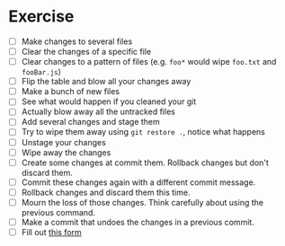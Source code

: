 # Exercise

- [ ] Make changes to several files
- [ ] Clear the changes of a specific file
- [ ] Clear changes to a pattern of files (e.g. `foo*` would wipe `foo.txt` and `fooBar.js`)
- [ ] Flip the table and blow all your changes away
- [ ] Make a bunch of new files
- [ ] See what would happen if you cleaned your git
- [ ] Actually blow away all the untracked files
- [ ] Add several changes and stage them
- [ ] Try to wipe them away using `git restore .`, notice what happens
- [ ] Unstage your changes
- [ ] Wipe away the changes
- [ ] Create some changes at commit them. Rollback changes but don't discard them.
- [ ] Commit these changes again with a different commit message.
- [ ] Rollback changes and discard them this time.
- [ ] Mourn the loss of those changes. Think carefully about using the previous command.
- [ ] Make a commit that undoes the changes in a previous commit.
- [ ] Fill out [this form](https://forms.gle/4mVwDtJVHkVFVPU97)
